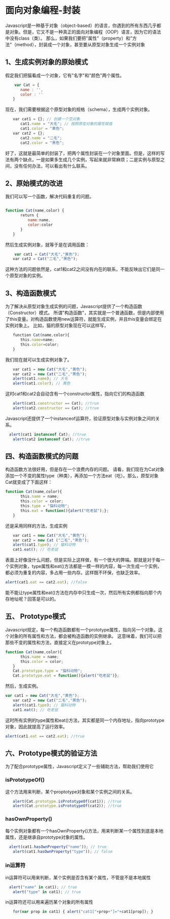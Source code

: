 # 面向对象编程-封装

Javascript是一种基于对象（object-based）的语言，你遇到的所有东西几乎都是对象。但是，它又不是一种真正的面向对象编程（OOP）语言，因为它的语法中没有class（类）。
那么，如果我们要把"属性"（property）和"方法"（method），封装成一个对象，甚至要从原型对象生成一个实例对象

## 1、生成实例对象的原始模式
假定我们把猫看成一个对象，它有"名字"和"颜色"两个属性。

```javascript
	var Cat = {
　　　　name : '',
　　　　color : ''
　　} 
```


现在，我们需要根据这个原型对象的规格（schema），生成两个实例对象。
```javascript
　　var cat1 = {}; // 创建一个空对象
　　　　cat1.name = "大毛"; // 按照原型对象的属性赋值
　　　　cat1.color = "黄色";
　　var cat2 = {};
　　　　cat2.name = "二毛";
　　　　cat2.color = "黑色";
```
好了，这就是最简单的封装了，把两个属性封装在一个对象里面。但是，这样的写法有两个缺点，一是如果多生成几个实例，写起来就非常麻烦；二是实例与原型之间，没有任何办法，可以看出有什么联系。

## 2、原始模式的改进

我们可以写一个函数，解决代码重复的问题。
```javascript

function Cat(name,color) {
　　　　return {
　　　　　　name:name,
　　　　　　color:color
　　　　}
　　}
```

然后生成实例对象，就等于是在调用函数：
```javascript
	var cat1 = Cat("大毛","黄色");
　　var cat2 = Cat("二毛","黑色");
```
这种方法的问题依然是，cat1和cat2之间没有内在的联系，不能反映出它们是同一个原型对象的实例。

##  3、构造函数模式

为了解决从原型对象生成实例的问题，Javascript提供了一个构造函数（Constructor）模式。
所谓"构造函数"，其实就是一个普通函数，但是内部使用了this变量。对构造函数使用new运算符，就能生成实例，并且this变量会绑定在实例对象上。
比如，猫的原型对象现在可以这样写，

```javascript
　　function Cat(name,color){
　　　　this.name=name;
　　　　this.color=color;
　　}
```
我们现在就可以生成实例对象了。

```javascript
　　var cat1 = new Cat("大毛","黄色");
　　var cat2 = new Cat("二毛","黑色");
　　alert(cat1.name); // 大毛
　　alert(cat1.color); // 黄色
```
这时cat1和cat2会自动含有一个constructor属性，指向它们的构造函数
```javascript
　　alert(cat1.constructor == Cat); //true
　　alert(cat2.constructor == Cat); //true
```
Javascript还提供了一个instanceof运算符，验证原型对象与实例对象之间的关系。

```javascript
　alert(cat1 instanceof Cat); //true
　　alert(cat2 instanceof Cat); //true
```

## 四、构造函数模式的问题

构造函数方法很好用，但是存在一个浪费内存的问题。
请看，我们现在为Cat对象添加一个不变的属性type（种类），再添加一个方法eat（吃）。那么，原型对象Cat就变成了下面这样：
```javascript
function Cat(name,color){
　　　　this.name = name;
　　　　this.color = color;
　　　　this.type = "猫科动物";
　　　　this.eat = function(){alert("吃老鼠");};
　　}

```

还是采用同样的方法，生成实例
```javascript
　　var cat1 = new Cat("大毛","黄色");
　　var cat2 = new Cat ("二毛","黑色");
　　alert(cat1.type); // 猫科动物
　　cat1.eat(); // 吃老鼠
```

表面上好像没什么问题，但是实际上这样做，有一个很大的弊端。那就是对于每一个实例对象，type属性和eat()方法都是一模一样的内容，每一次生成一个实例，都必须为重复的内容，多占用一些内存。这样既不环保，也缺乏效率。

```javascript
alert(cat1.eat == cat2.eat); //false
```
能不能让type属性和eat()方法在内存中只生成一次，然后所有实例都指向那个内存地址呢？回答是可以的。


## 五、 Prototype模式

Javascript规定，每一个构造函数都有一个prototype属性，指向另一个对象。这个对象的所有属性和方法，都会被构造函数的实例继承。
这意味着，我们可以把那些不变的属性和方法，直接定义在prototype对象上。

```javascript
function Cat(name,color){
　　　　this.name = name;
　　　　this.color = color;
　　}
　　Cat.prototype.type = "猫科动物";
　　Cat.prototype.eat = function(){alert("吃老鼠")};
```
然后，生成实例。
```javascript
var cat1 = new Cat("大毛","黄色");
　　var cat2 = new Cat("二毛","黑色");
　　alert(cat1.type); // 猫科动物
　　cat1.eat(); // 吃老鼠
```
这时所有实例的type属性和eat()方法，其实都是同一个内存地址，指向prototype对象，因此就提高了运行效率。
```javascript
alert(cat1.eat == cat2.eat); //true
```

## 六、Prototype模式的验证方法
为了配合prototype属性，Javascript定义了一些辅助方法，帮助我们使用它

### isPrototypeOf()

这个方法用来判断，某个proptotype对象和某个实例之间的关系。
```javascript
　　alert(Cat.prototype.isPrototypeOf(cat1)); //true
　　alert(Cat.prototype.isPrototypeOf(cat2)); //true
```

### hasOwnProperty()
每个实例对象都有一个hasOwnProperty()方法，用来判断某一个属性到底是本地属性，还是继承自prototype对象的属性。
```javascript
　alert(cat1.hasOwnProperty("name")); // true
　　alert(cat1.hasOwnProperty("type")); // false
```

### in运算符
in运算符可以用来判断，某个实例是否含有某个属性，不管是不是本地属性

```javascript
　alert("name" in cat1); // true
　　alert("type" in cat1); // true
```
in运算符还可以用来遍历某个对象的所有属性
```javascript
　　for(var prop in cat1) { alert("cat1["+prop+"]="+cat1[prop]); }
```
















